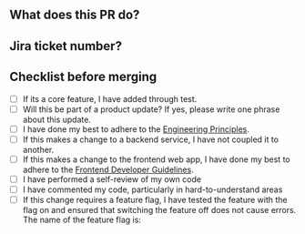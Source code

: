 ## What does this PR do?

## Jira ticket number?

## Checklist before merging

- [ ] If its a core feature, I have added through test.
- [ ] Will this be part of a product update? If yes, please write one phrase about this update.
- [ ] I have done my best to adhere to the [Engineering Principles](https://bluelightcard.atlassian.net/wiki/spaces/BTB/pages/1922891802/Engineering+and+Architectural+Principles).
- [ ] If this makes a change to a backend service, I have not coupled it to another.
- [ ] If this makes a change to the frontend web app, I have done my best to adhere to the [Frontend Developer Guidelines](https://bluelightcard.atlassian.net/wiki/spaces/BTB/pages/1981382661/Frontend+Development+Guidelines).
- [ ] I have performed a self-review of my own code
- [ ] I have commented my code, particularly in hard-to-understand areas
- [ ] If this change requires a feature flag, I have tested the feature with the flag on and ensured that switching the feature off does not cause errors. The name of the feature flag is:
